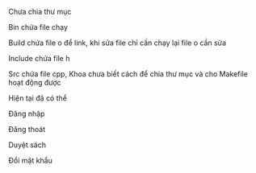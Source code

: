 Chưa chia thư mục


Bin chứa file chạy


Build chứa file o để link, khi sửa file chỉ cần chạy lại file o cần sửa


Include chứa file h

Src chứa file cpp, Khoa chưa biết cách để chia thư mục và cho Makefile hoạt động được

Hiện tại đã có thể

Đăng nhập

Đăng thoát

Duyệt sách

Đổi mật khẩu